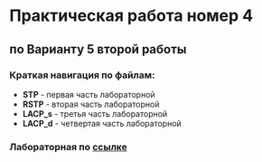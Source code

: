 <h1>Практическая работа номер 4</h1>
<h2>по Варианту 5 второй работы</h2>
<h3>Краткая навигация по файлам:</h3>
<ul>
<li><b>STP</b> - первая часть лабораторной</li>
<li><b>RSTP</b> - вторая часть лабораторной</li>
<li><b>LACP_s</b> - третья часть лабораторной</li>
<li><b>LACP_d</b> - четвертая часть лабораторной</li>
</ul>
<h3>Лабораторная по <a href="https://docs.google.com/document/d/1eAx8WWhVfE-HoM5iGhewWHA8f8SCwgNAQC-LNKlzboY/edit?usp=sharing">ссылке</a></h3>
